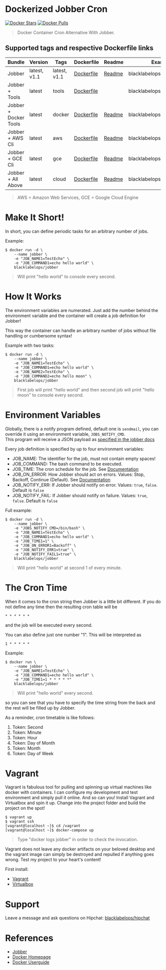 # Dockerized Jobber Cron

[![Docker Stars](https://img.shields.io/docker/stars/blacklabelops/jobber.svg)](https://hub.docker.com/r/blacklabelops/jobber/) [![Docker Pulls](https://img.shields.io/docker/pulls/blacklabelops/jobber.svg)](https://hub.docker.com/r/blacklabelops/jobber/)

> Docker Container Cron Alternative With Jobber.

## Supported tags and respective Dockerfile links

| Bundle | Version | Tags  | Dockerfile | Readme | Example |
|--------|---------|-------|------------|--------|---------|
| Jobber  | latest, v1.1 | latest, v1.1 | [Dockerfile](https://github.com/blacklabelops/jobber-cron/blob/master/Dockerfile) | [Readme](https://github.com/blacklabelops/jobber-cron/blob/master/README.md) | blacklabelops/jobber:latest
| Jobber + Tools  | latest | tools | [Dockerfile](https://github.com/blacklabelops/jobber-cron/blob/master/jobber-tools/Dockerfile) | | blacklabelops/jobber:tools |
| Jobber + Docker Tools | latest | docker | [Dockerfile](https://github.com/blacklabelops/jobber-cron/blob/master/jobber-docker/Dockerfile) | [Readme](https://github.com/blacklabelops/jobber-cron/blob/master/jobber-docker/README.md) | blacklabelops/jobber:docker |
| Jobber + AWS Cli | latest | aws | [Dockerfile](https://github.com/blacklabelops/jobber-cron/blob/master/jobber-aws/Dockerfile) | [Readme](https://github.com/blacklabelops/jobber-cron/blob/master/jobber-aws/README.md) | blacklabelops/jobber:aws |
| Jobber + GCE Cli | latest | gce | [Dockerfile](https://github.com/blacklabelops/jobber-cron/blob/master/jobber-gcloud/Dockerfile) | [Readme](https://github.com/blacklabelops/jobber-cron/blob/master/jobber-gcloud/README.md) | blacklabelops/jobber:gce |
| Jobber + All Above | latest | cloud | [Dockerfile](https://github.com/blacklabelops/jobber-cron/blob/master/jobber-gcloud/Dockerfile) | [Readme](https://github.com/blacklabelops/jobber-cron/blob/master/jobber-gcloud/README.md) | blacklabelops/jobber:cloud |

> AWS = Amazon Web Services, GCE = Google Cloud Engine

# Make It Short!

In short, you can define periodic tasks for an arbitrary number of jobs.

Example:

~~~~
$ docker run -d \
    --name jobber \
    -e "JOB_NAME1=TestEcho" \
    -e "JOB_COMMAND1=echo hello world" \
    blacklabelops/jobber
~~~~

> Will print "hello world" to console every second.

# How It Works

The environment variables are numerated. Just add the number behind the environment variable and
the container will create a job definition for Jobber!

This way the container can handle an arbitrary number of jobs without file handling or cumbersome syntax!

Example with two tasks:

~~~~
$ docker run -d \
    --name jobber \
    -e "JOB_NAME1=TestEcho" \
    -e "JOB_COMMAND1=echo hello world" \
    -e "JOB_NAME2=TestEcho" \
    -e "JOB_COMMAND2=echo hello moon" \
    blacklabelops/jobber
~~~~

> First job will print "hello world" and then second job will print "hello moon" to console every second.

# Environment Variables

Globally, there is a notify program defined, default one is `sendmail`, you can override it using an environment variable, `JOBS_NOTIFY_CMD`.  
This program will receive a JSON payload as [specified in the jobber docs](https://dshearer.github.io/jobber/doc/v1.2/#error-handling)

Every job definition is specified by up to four environment variables:

* JOB_NAME: The identifier for the job, must not contain empty spaces!
* JOB_COMMAND: The bash command to be executed.
* JOB_TIME: The cron schedule for the job. See [Documentation](http://dshearer.github.io/jobber/#defining-jobs)
* JOB_ON_ERROR: How Jobber should act on errors. Values: Stop, Backoff, Continue (Default). See [Documentation](http://dshearer.github.io/jobber/#defining-jobs)
* JOB_NOTIFY_ERR: If Jobber should notify on error. Values: `true`, `false`. Default is `false`
* JOB_NOTIFY_FAIL: If Jobber should notify on failure. Values: `true`, `false`. Default is `false`

Full example:

~~~~
$ docker run -d \
    --name jobber \
    -e "JOBS_NOTIFY_CMD=/bin/bash" \
    -e "JOB_NAME1=TestEcho" \
    -e "JOB_COMMAND1=echo hello world" \
    -e "JOB_TIME1=1" \
    -e "JOB_ON_ERROR1=Backoff" \
    -e "JOB_NOTIFY_ERR1=true" \
    -e "JOB_NOTIFY_FAIL1=true" \
    blacklabelops/jobber
~~~~

> Will print "hello world" at second 1 of every minute.

# The Cron Time

When it comes to the cron string then Jobber is a little bit different. If you do not
define any time then the resulting cron table will be

~~~~
* * * * * *
~~~~

and the job will be executed every second.

You can also define just one number "1". This will be interpreted as

~~~~
1 * * * * *
~~~~

Example:

~~~~
$ docker run \
    --name jobber \
    -e "JOB_NAME1=TestEcho" \
    -e "JOB_COMMAND1=echo hello world" \
    -e "JOB_TIME1=1 * * * * *"
    blacklabelops/jobber
~~~~

> Will print "hello world" every second.

so you can see that you have to specify the time string from the back and the rest will be filled up by Jobber.

As a reminder, cron timetable is like follows:

1. Token: Second
1. Token: Minute
1. Token: Hour
1. Token: Day of Month
1. Token: Month
1. Token: Day of Week

# Vagrant

Vagrant is fabulous tool for pulling and spinning up virtual machines like docker with containers. I can configure my development and test environment and simply pull it online. And so can you! Install Vagrant and Virtualbox and spin it up. Change into the project folder and build the project on the spot!

~~~~
$ vagrant up
$ vagrant ssh
[vagrant@localhost ~]$ cd /vagrant
[vagrant@localhost ~]$ docker-compose up
~~~~

> Type "docker logs jobber" in order to check the invocation.

Vagrant does not leave any docker artifacts on your beloved desktop and the vagrant image can simply be destroyed and repulled if anything goes wrong. Test my project to your heart's content!

First install:

* [Vagrant](https://www.vagrantup.com/)
* [Virtualbox](https://www.virtualbox.org/)

# Support

Leave a message and ask questions on Hipchat: [blacklabelops/hipchat](http://support.blacklabelops.com)

# References

* [Jobber](https://github.com/dshearer/jobber)
* [Docker Homepage](https://www.docker.com/)
* [Docker Userguide](https://docs.docker.com/userguide/)
